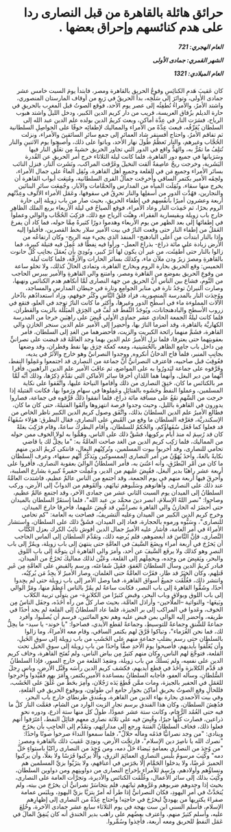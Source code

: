 <h1 dir="rtl">حرائق هائلة بالقاهرة من قبل النصارى ردا على هدم كنائسهم وإحراق بعضها .</h1>

<h5 dir="rtl">العام الهجري:  721

الشهر القمري: جمادى الأولى

العام الميلادي: 1321</h5>

<p dir="rtl">كان عَقيبَ هَدمِ الكنائِسِ وقوعُ الحريق بالقاهرة ومصر، فابتدأ يومَ السبت خامس عشر جمادى الأولى، وتواتَرَ إلى سَلْخِه، بدأ الحريقُ في رَبعٍ من أوقاف المارستان المنصوري، واشتد الأمرُ، والأمراءُ تُطفِئُه إلى عصر يوم الأحد، فوقع الصوتُ قبل المغرب بالحريقِ في حارة الديلم بزُقاق العريسة، قريب من دار كريم الدين الكبير، ودخل الليلُ واشتد هبوب الرياح، فسَرَت النار في عِدَّة أماكن، وبعث كريمُ الدين بولده علم الدين عبد الله إلى السلطان يُعَرِّفُه، فبعث عِدَّةً من الأمراء والمماليك لإطفائِه خوفًا على الحواصِلِ السلطانية ثم تفاقم الأمرُ، واحتاج أقسنقر شاد العمائر إلى جمع سائرِ السائقينَ والأمراء، ونزلت الحُجَّاب وغيرهم، والنار تَعظُمُ طُولَ نهار الأحد، وباتوا على ذلك، وأصبحوا يوم الاثنينِ والنار تُتلِفُ ما تمُرُّ به، والهَدٌّ واقع في الدور التي تجاور الحريق خشيةً مِن تعَلُّقِ النار فيها وسَرَيانها في جميع دور القاهرة، فلما كانت ليلة الثلاثاء خرج أمر الحريقِ عن القُدرة البَشَرية، وخرجت ريحٌ عاصِفةٌ ألقت النخيلَ وغَرَّقت المراكب، ونَشَرت النار، فنزل النائب بسائر الأمراء وجميعِ مَن في القلعة وجميعِ أهل القاهرة، ونُقِل الماءُ على جمال الأمراء، ولحِقَه الأمير بكتمر الساقي وأُخرِجَت جمالُ القرى السلطانية، ومُنِعَت أبواب القاهرة أن يخرج منها سقاء، ونُقِلَت المياه من المدارس والحمَّامات والآبار، وجُمِعَت سائر البنائين والنجارين، فهُدَّت الدور من أسفلِها والنار تحرِقُ في سقوفها، وعَمَل الأمراء الألوف وعِدَّتُهم أربعة وعشرون أميرًا بأنفُسِهم في إطفاء الحريقِ، بحيث صار من باب زويلة إلى حارة الروم بحرًا، ثم خَمِدَت النار وعاد الأمراء، فوقع الصياحُ في ليلة الأربعاء بربع الملك الظاهِرِ خارج باب زويلة وبقيسارية الفقراء، وهبَّت الرياح مع ذلك، فرَكِبَ الحُجَّاب والوالي وعملوا في إطفائها إلى بعد الظهر من يوم الأربعاء وهدموا دورًا كثيرةً مِمَّا حوله، فما كاد أن يفرغ العَمَلُ من إطفاء النار حتى وقعت النارُ في بيت الأمير سلار بخط القصرين، فأقبلوا إليه وإذا بالنار ابتدأت من أعلى البادهنج- المنفذ الذي يجيء منه الريح- وكان ارتفاعُه من الأرض زيادة على مائة ذراع- بذراع العمل- ورأوا فيه نِفطًا قد عُمِلَ فيه فتيلة كبيرة، فما زالوا بالنار حتى أُطفِئَت، من غير أن يكون لها أثرٌ كبير، ونُودِيَ بأن يُعمَلَ بجانِبِ كُلِّ حانوت بالقاهرةِ ومصرَ زيرُ ودن ملآن ماء، وكذلك بسائر الحارات والأزقَّة، فلما كانت ليلة الخميس: وقع الحريق بحارة الروم وبخارج القاهرة، وتمادى الحالُ كذلك، ولا تخلو ساعة من وقوعِ الحريق بموضع من القاهرة ومصر، وامتنع والي القاهرةِ والأمير بيبرس الحاجب من النَّومِ، فشاع بين الناس أنَّ الحريق من جهة النصارى لَمَّا أنكاهم هدم الكنائس ونهبها، وصارت النيرانُ توجَدُ تارة في منابر الجوامِعِ وتارة في حيطان المدارسِ والمساجد، ووُجِدَت النار بالمدرسة المنصورية، فزاد قلقُ النَّاسِ وكَثُر خوفهم، وزاد استعدادُهم بادِّخار الآلات المملوءة ماء في أسطُحِ الدور وغيرها، وأكثر ما كانت النارُ توجد في العلو، فتقع في زروب الأسطح والبادهنجانات، ويُوجَدُ النِّفطُ قد لُفَّ في الخِرَق المبَلَّلة بالزيت والقطران، فلما كانت ليلةُ الجمعة الحادي عشر جمادى الأولى قُبِضَ على راهِبَينِ خرجا من المدرسة الكهاريَّة بالقاهرة، وقد أضرما النارَ بها، وأُحضِرا إلى الأمير علم الدين سنجر الخازن والي القاهرة، فشَمَّ منهما رائحة الكبريت والزيت، فأحضرهما من الغدِ إلى السلطان، فأمر بعقوبتِهما حتى يعترفا، فلما نزل الأميرُ علم الدين بهما وجد العامَّةَ قد قبضت على نصرانيٍّ مِن داخل باب جامِعِ الظاهر بالحُسَينية، ومعه كعكة خِرَق بها نفط وقطران، وقد وضعها بجانِبِ المنبر، فلما فاح الدخانُ أنكروه, ووجدوا النصرانيَّ وهو خارج والأثَرُ في يديه، فعُوقِبَ قبل صاحبيه، فاعترف النصرانيُّ أنَّ جماعة من النصارى قد اجتمعوا وعَمِلوا النفط، وفَرَّقوه على جماعة ليَدورُوا به على المواضع، ثم عاقَبَ الأمير علم الدين الراهبينِ، فأقرا أنَّهما من دير البغل، وأنهما هما اللذانِ أحرقا سائر الأماكن التي تقَدَّمَ ذِكرُها، وذلك أنَّه لَمَّا مر بالكنائس ما كان، حَنِقَ النصارى من ذلك وأقاموا النياحةَ عليها، واتَّفَقوا على نكاية المسلمين، وعملوا النفطَ وحَشَوه بالفتائِلِ وعَمِلوها في سهامٍ ورَموا بها، فكانت الفتيلة إذا خرجت من السَّهمِ تقَعُ على مسافة مائة ذراع، فلما أنفقوا ذلك فَرَّقوه في جماعة، فصاروا يدورون في القاهرة بالليل، وحيث وجدوا فرصة انتهزوها وألقَوا الفتيلةَ، حتى كان ما كان، فطالع الأميرُ علم الدين السلطانَ بذلك، واتَّفَق وصول كريم الدين الكبير ناظر الخاص من الإسكندريَّة، فعَرَّفه السلطان ما وقع من القَبضِ على النصارى، فقال البطرق: هؤلاء سُفَهاءُ قد فعلوا كما فَعَل سُفَهاؤُكم، والحُكمُ للسلطان، وأقام البطركُ ساعةً، وقام فرَكِبَ بغلةً كان قد رُسِمَ له منذ أيام بركوبِها، فشَقَّ ذلك على الناس، وهَمُّوا به لولا الخوف ممن حوله من المماليك، فلما رَكِب كريم الدين من الغد صاحت العامَّةُ به: "ما يحِلُّ لك يا قاضي تحامي للنصارى، وقد أخربوا بيوت المسلمين، وتُركِبُهم البغال، فانتكى كريمُ الدين منهم نكايةً بالغةً، وأخذَ يُهَوِّنُ من أمر النصارى الممسوكين ويَذكُرُ أنَّهم سفهاء، وعرف السلطان ما كان من أمْرِ البُطرُقِ، وأنه اعتُنيَ به، فأمر السلطانُ الواليَ بعقوبة النصارى، فأقروا على أربعة عشر راهبًا بدير البغل، فقُبِضَ عليهم من الدير، وعُمِلَت حفيرةٌ كبيرة بشارع الصليبة، وأُحرِقَ فيها أربعة منهم في يوم الجمعة، وقد اجتمع من الناس عالمٌ عظيم، فاشتدت العامَّةُ عند ذلك على النصارى، وأهانوهم وسَلَبوهم ثيابَهم، وألقَوهم من الدوابِّ إلى الأرض، وركب السلطانُ إلى الميدان يوم السبت الثاني عشر من جمادى الآخر، وقد اجتمع عالمٌ عظيم، وصاحوا: "نصر اللهُ الإسلامَ، انصر دينَ محمَّد بن عبد الله"، فلما استقَرَّ السلطان بالميدان حتى أَحضَرَ له الخازنُ والي القاهرة نصرانيَّينِ قد قُبِضَ عليهما، فأُحرِقا خارجَ الميدان، وخرج كريم الدين الكبير من الميدان وعليه التشريفُ، فصاحت به العامة: "كم تحامي للنصارى"، وسَبُّوه ورموه بالحجارة، فعاد إلى الميدان، فشَقَّ ذلك على السلطان، واستشار الأمراءَ في أمر العامة، فأشار عليه الأميرُ جمال الدين أقوش نائِبُ الكرك بعزل الكُتَّاب النَّصارى، فإنَّ النَّاسَ قد أبغضوهم، فلم يُرضِه ذلك، وتقَدَّمَ السلطان إلى ألماس الحاجب أن يَخرُجَ في أربعة أمراء ويضَعَ السَّيفَ في العامَّةِ حتى ينتهيَ إلى باب زويلة، ويمُرَّ إلى باب النصرِ وهو كذلك ولا يرفَع السَّيفَ عن أحد، وأمرَ والي القاهرة أن يتوجَّهَ إلى بابِ اللوق والبحر، ويَقبِضَ من وجده، ويحمِلَهم إلى القلعة، وعَيَّن لذلك مماليكَ تَخرُجُ من الميدان، فبادر كريمُ الدين وسأل السلطانَ العَفوَ، فقَبِلَ شَفاعتَه، ورسم بالقبضِ على العامَّةِ مِن غَيرِ قَتلِهم، وكان الخبَرُ قد طار، ففَرَّت العامَّةُ حتى الغلمان، وصار الأميرُ لا يجِدُ مَن يُركِبُه، وانتشر ذلك، فغُلِّقَت جميعُ أسواق القاهرة، فما وصل الأمر إلى باب زويلة حتى لم يجِدوا أحدًا، وشَقُّوا القاهرةَ إلى باب النصر، فكانت ساعةً لم يمُرَّ بالناس أعظَمُ منها، ومَرَّ الوالي إلى باب اللوق وبولاق وباب البحر، وقبض كثيرًا من الكلابزة- من يتولَّى تربية الكلاب وبَيعَها- والنواتية –الملَّاحين- وأراذل العامَّة، بحيث صار كلُّ من رآه أخَذَه، وجفَل الناسُ مِن الخوف، وعَدوا في المراكب إلى بر الجيزة، فلما عاد السلطانُ إلى القلعة لم يجد أحدًا في طريقه، وأحضر إليه الوالي بمن قبض عليه وهم نحو المائتين، فرسم أن يُصلَبوا، وأفرد جماعةً للشَّنقِ وجماعةً للتوسيطِ، وجماعةً لقطع الأيدي، فصاحوا: "يا خوند- يا سيد- ما يحِلُّ لك، فما نحن الغُرَماء"، وتباكوا فَرَّقَ لهم بكتمر الساقي، وقام معه الأمراءُ، وما زالوا بالسلطان حتى رسم بصَلبِ جماعةٍ منهم على الخَشَبِ من باب زويلة إلى سوقِ الخَيلِ، وأن يُعَلَّقوا بأيديهم، فأصبحوا يومَ الأحدِ صفًّا واحدًا من بابِ زويلة إلى سوقِ الخيل تحت القلعة، فتوجَّعَ لهم الناس، وكان منهم كثيرٌ مِن بياض الناس، ولم تُفتَح القاهرة، وخاف كريم الدين على نفسِه، ولم يَسلُكْ من باب زويلة، وصَعِدَ القلعة من خارج السور، فإذا السلطانُ قد قَدَّم الكلابزة وأخَذَ في قطع أيديهم، فكشف كريم الدين رأسَه وقَبَّل الأرض، وباس رِجلَ السُّلطانِ، وسأله العفو، فأجابه السلطانُ بمساعدة الأمير بكتمر، وأمَرَ بهم فقُيِّدوا وأُخرِجوا للعَمَلِ في الحفير بالجيزة، ومات ممَّن قُطِعَ يَدَه رَجُلان، وأُمِرَ بحَطِّ من عُلِّقَ على الخَشَب، فللحالِ وقع الصوتُ بحريقِ أماكِنَ بجوار جامع ابن طولون، وبوقوعِ الحريق في القلعةِ، وفي بيت الأحمدي بحارة بهاء الدين من القاهرة، وبفُندق طرنطاي خارج باب البحر، فدُهِشَ السلطان، وكان هذا الفندق برسم تجارِ الزيت الوارد من الشام، فعَمَّت النار كلَّ ما فيه حتى العُمُد الرُّخام، وكانت ستة عشر عمودًا، طولُ كل منها ستة أذرع، ودوره نحو ذراعين، فصارت كلُّها جيرًا، وقُبِضَ فيه على ثلاثة نصارى معهم فتائِلُ النفط، اعتَرَفوا أنهم فعلوا ذلك، فخاف السلطانُ الفتنةَ ورجع إلى مداراتِهم، وتقَدَّم إلى الحاجِبِ بأن يخرُجَ وينادي: "من وجد نصرانيًّا فدَمُه ومالُه حلالٌ"، فلما سمعوا النداءَ صرخوا صوتًا واحدًا: "نصرك الله يا ناصِرَ دين الإسلام"، فارتجَّت الأرض، ونودِيَ عَقيبَ ذلك بالقاهرة ومصر: "من وُجِدَ من النصارى بعمامةٍ بَيضاءَ حَلَّ دمه، ومن وُجِدَ من النصارى راكبًا باستواءٍ حَلَّ دمه" وكُتِبَ مرسومٌ بلُبس النصارى العمائِمَ الزرق، وألَّا يركبوا فَرَسًا ولا بغلًا، وأن يركبوا الحميرَ عَرضًا، ولا يدخلوا الحَمَّام إلَّا بجَرَس في أعناقهم، ولا يتزَيَّوا بزيِّ المسلمين هم ونساؤُهم وأولادهم، ورُسِمَ للأمراء بإخراج النصارى من دواوينِهم ومن دواوين السلطان، وكُتِبَ بذلك إلى سائر الأعمال، وغُلِّقَت الكنائس والأديرة، وتجرَّأت العامة على النصارى، بحيث إذا وجدوهم ضربوهم وعَرَّوهم ثيابَهم، فلم يتجاسَرْ نصرانيٌّ أن يخرُجَ من بيته، ولم يُتحَدَّثْ في أمرِ اليهودِ، فكان النصرانيُّ إذا طرأ له أمرٌ يتزيَّا بزيِّ اليهودِ، ويلبَس عمامة صفراءَ يكتريها من يهوديٍّ ليخرُجَ في حاجتِه! واحتاج عِدَّةٌ من النصارى إلى إظهارِهم الإسلام، فأسلم السني ابن ست بهجة في يوم الثلاثاء سابع عشر جمادى الآخرة، وخُلِعَ عليه، وأسلم كثيرٌ منهم، واعترف بعضُهم على راهب بدير الخندق أنه كان يُنفِقُ المالَ في عَمَل النفطِ للحريق ومعه أربعة، فأُخِذوا وسُمِّروا.</p></br>
